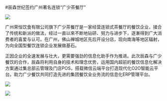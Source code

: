 #辰森世纪签约广州著名连锁“广少茶餐厅”

![](http://www.choicesoft.com.cn/UploadFile/2016389421170.jpg)

广州荣恒饮食有限公司旗下广少茶餐厅是一家经营连锁式茶餐厅的餐饮企业，揉合了传统和新派的做法，经过一直以來不断地钻研、努力与进步下，逐漸得到广大消费者的喜爱与认可。在广州，佛山禅城地区先后开设分店，现向南海等地区辐射，为向全国型餐饮连锁企业发展做基石。

正因企业的全速发展与壮大，更需要强劲的信息化助手作为推进。此次辰森与广少餐饮的合作，辰森将利用自身的技术和理念优势，运用国内超前的餐饮信息化解决方案通过集总部云管理及门店POS，搭载微信云端平台打造现代化O2O智能云平台。助力广少餐饮共同打造先进的集团餐饮全业务流的信息化ERP管理平台。

![](http://www.choicesoft.com.cn/UploadFile/20163894221477.jpg)

![](http://www.choicesoft.com.cn/UploadFile/20163894245441.jpeg)
